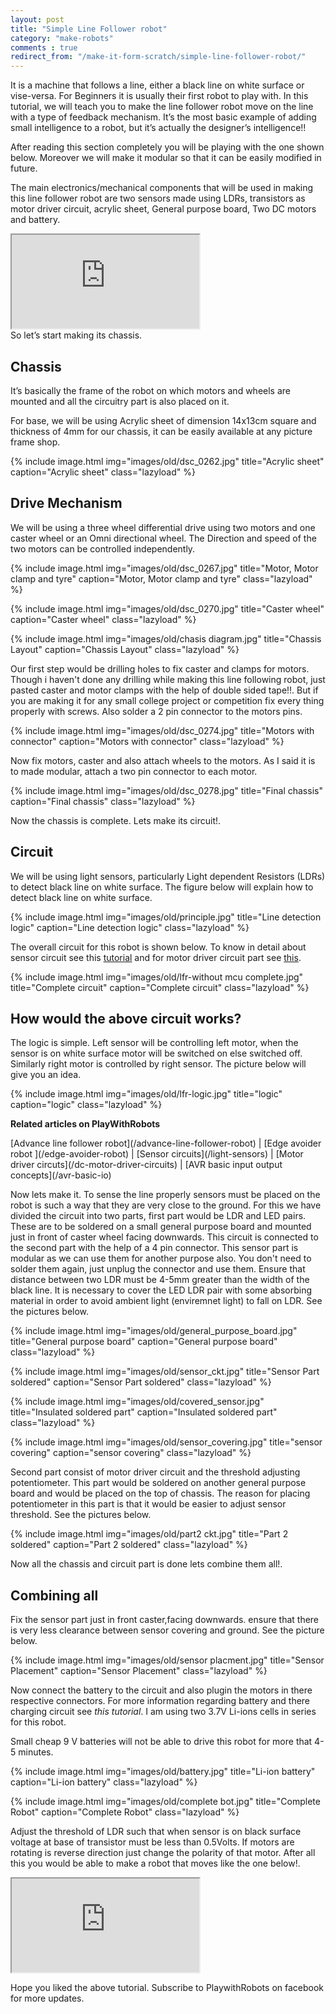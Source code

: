 ```yaml
---
layout: post
title: "Simple Line Follower robot"
category: "make-robots"
comments : true
redirect_from: "/make-it-form-scratch/simple-line-follower-robot/"
---
```

It is a machine that follows a line, either a black line on white surface or vise-versa. For Beginners it is usually their first robot to play with. In this tutorial, we will teach you to make the line follower robot move on the line with a type of feedback mechanism. It’s the most basic example of adding small intelligence to a robot, but it’s actually the designer’s intelligence!!

After reading this section completely you will be playing with the one shown below. Moreover we will make it modular so that it can be easily modified in future.

The main electronics/mechanical components that will be used in making this line follower robot are two sensors made using LDRs, transistors as motor driver circuit, acrylic sheet, General purpose board, Two DC motors and battery.

<div class="embed-responsive embed-responsive-16by9">
  <iframe class="embed-responsive-item" src="http://www.youtube.com/embed/o5qvvWnSbkE"></iframe>
</div>
So let’s start making its chassis.

## Chassis

It’s basically the frame of the robot on which motors and wheels are mounted and all the circuitry part is also placed on it.

For base, we will be using Acrylic sheet of dimension 14x13cm square and thickness of 4mm for our chassis, it can be easily available at any picture frame shop.

{% include image.html img="images/old/dsc_0262.jpg" title="Acrylic sheet" caption="Acrylic sheet" class="lazyload" %}

## Drive Mechanism

We will be using a three wheel differential drive using two motors and one caster wheel or an Omni directional wheel. The Direction and speed of the two motors can be controlled independently.  

{% include image.html img="images/old/dsc_0267.jpg" title="Motor, Motor clamp and tyre" caption="Motor, Motor clamp and tyre" class="lazyload" %}

{% include image.html img="images/old/dsc_0270.jpg" title="Caster wheel" caption="Caster wheel" class="lazyload" %}

{% include image.html img="images/old/chasis diagram.jpg" title="Chassis Layout" caption="Chassis Layout" class="lazyload" %}

Our first step would be drilling holes to fix caster and clamps for motors. Though i haven't done any drilling while making this line following robot, just pasted caster and motor clamps with the help of double sided tape!!. But if you are making it for any small college project or competition fix every thing properly with screws. Also solder a 2 pin connector to the motors pins. 

{% include image.html img="images/old/dsc_0274.jpg" title="Motors with connector" caption="Motors with connector" class="lazyload" %}

Now fix motors, caster and also attach wheels to the motors. As I said it is to made modular, attach a two pin connector to each motor.

{% include image.html img="images/old/dsc_0278.jpg" title="Final chassis" caption="Final chassis" class="lazyload" %}

Now the chassis is complete. Lets make its circuit!. 

## Circuit

We will be using light sensors, particularly Light dependent Resistors (LDRs) to detect black line on white surface. The figure below will explain how to detect black line on white surface.

{% include image.html img="images/old/principle.jpg" title="Line detection logic" caption="Line detection logic" class="lazyload" %}

The overall circuit for this robot is shown below. To know in detail about sensor circuit see this [tutorial](/light-sensors "Light sensors") and for motor driver circuit part see [this](/dc-motor-driver-circuits "DC-motor driver circuits"). 

{% include image.html img="images/old/lfr-without mcu complete.jpg" title="Complete circuit" caption="Complete circuit" class="lazyload" %}

## How would the above circuit works?

The logic is simple. Left sensor will be controlling left motor, when the sensor is on white surface motor will be switched on else switched off. Similarly right motor is controlled by right sensor. The picture below will give you an idea.

{% include image.html img="images/old/lfr-logic.jpg" title="logic" caption="logic" class="lazyload" %}

**Related articles on PlayWithRobots**
<div class="related-articles">
[Advance line follower robot](/advance-line-follower-robot)  |  [Edge avoider robot ](/edge-avoider-robot) |  [Sensor circuits](/light-sensors)  |  [Motor driver circuts](/dc-motor-driver-circuits)  |  [AVR basic input output concepts](/avr-basic-io)</div>

Now lets make it. To sense the line properly sensors must be placed on the robot is such a way that they are very close to the ground. For this we have divided the circuit into two parts, first part would be LDR and LED pairs. These are to be soldered on a small general purpose board and mounted just in front of caster wheel facing downwards. This circuit is connected to the second part with the help of a 4 pin connector. This sensor part is modular as we can use them for another purpose also. You don't need to solder them again, just unplug the connector and use them. Ensure that distance between two LDR must be 4-5mm greater than the width of the black line. It is necessary to cover the LED LDR pair with some absorbing material in order to avoid ambient light (enviremnet light) to fall on LDR. See the pictures below. 

{% include image.html img="images/old/general_purpose_board.jpg" title="General purpose board" caption="General purpose board" class="lazyload" %}

{% include image.html img="images/old/sensor_ckt.jpg" title="Sensor Part soldered" caption="Sensor Part soldered" class="lazyload" %}

{% include image.html img="images/old/covered_sensor.jpg" title="Insulated soldered part" caption="Insulated soldered part" class="lazyload" %}

{% include image.html img="images/old/sensor_covering.jpg" title="sensor covering" caption="sensor covering" class="lazyload" %}

Second part consist of motor driver circuit and the threshold adjusting potentiometer. This part would be soldered on another general purpose board and would be placed on the top of chassis. The reason for placing potentiometer in this part is that it would be easier to adjust sensor threshold. See the pictures below. 

{% include image.html img="images/old/part2 ckt.jpg" title="Part 2 soldered" caption="Part 2 soldered" class="lazyload" %}

Now all the chassis and circuit part is done lets combine them all!.

## Combining all

Fix the sensor part just in front caster,facing downwards. ensure that there is very less clearance between sensor covering and ground. See the picture below.

{% include image.html img="images/old/sensor placment.jpg" title="Sensor Placement" caption="Sensor Placement" class="lazyload" %}

Now connect the battery to the circuit and also plugin the motors in there respective connectors. For more information regarding battery and there charging circuit see <cite class="caption" title="Coming Soon" dir="ltr">this tutorial</cite>. I am using two 3.7V Li-ions cells in series for this robot.

Small cheap 9 V batteries will not be able to drive this robot for more that 4-5 minutes.

{% include image.html img="images/old/battery.jpg" title="Li-ion battery" caption="Li-ion battery" class="lazyload" %}

{% include image.html img="images/old/complete bot.jpg" title="Complete Robot" caption="Complete Robot" class="lazyload" %}

Adjust the threshold of LDR such that when sensor is on black surface voltage at base of transistor must be less than 0.5Volts. If motors are rotating is reverse direction just change the polarity of that motor. After all this you would be able to make a robot that moves like the one below!.

<div class="embed-responsive embed-responsive-16by9">
  <iframe class="embed-responsive-item" src="http://www.youtube.com/embed/o5qvvWnSbkE"></iframe>
</div>

Hope you liked the above tutorial. Subscribe to PlaywithRobots on facebook for more updates.